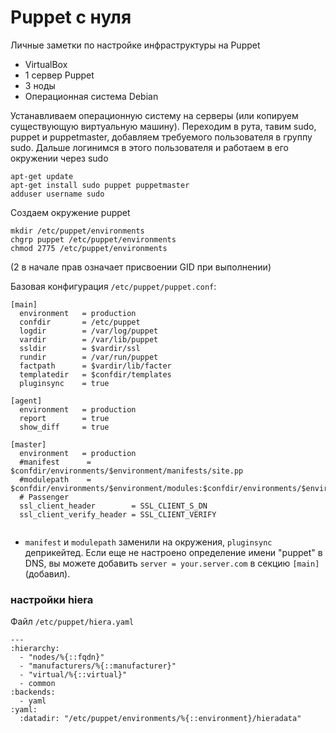 # Puppet с нуля
Личные заметки по настройке инфраструктуры на Puppet

* VirtualBox
* 1 сервер Puppet
* 3 ноды
* Операционная система Debian

Устанавливаем операционную систему на серверы (или копируем существующую виртуальную машину).
Переходим в рута, тавим sudo, puppet и puppetmaster, добавляем требуемого пользователя в группу sudo. Дальше логинимся в этого пользователя и работаем в его окружении через sudo 

```
apt-get update
apt-get install sudo puppet puppetmaster
adduser username sudo
```
Создаем окружение puppet
```
mkdir /etc/puppet/environments
chgrp puppet /etc/puppet/environments
chmod 2775 /etc/puppet/environments
```
(2 в начале прав означает присвоении GID при выполнении)

Базовая конфигурация `/etc/puppet/puppet.conf`:
```
[main]
  environment   = production
  confdir       = /etc/puppet
  logdir        = /var/log/puppet
  vardir        = /var/lib/puppet
  ssldir        = $vardir/ssl
  rundir        = /var/run/puppet
  factpath      = $vardir/lib/facter
  templatedir   = $confdir/templates
  pluginsync    = true

[agent]
  environment   = production
  report        = true
  show_diff     = true

[master]
  environment   = production
  #manifest      = $confdir/environments/$environment/manifests/site.pp
  #modulepath    = $confdir/environments/$environment/modules:$confdir/environments/$environment/site
  # Passenger
  ssl_client_header        = SSL_CLIENT_S_DN
  ssl_client_verify_header = SSL_CLIENT_VERIFY
  
  ```
  * `manifest` и  `modulepath` заменили на окружения, `pluginsync` деприкейтед.
Если еще не настроено определение имени "puppet" в DNS, вы можете добавить `server = your.server.com` в секцию `[main]` (добавил).

### настройки hiera
Файл `/etc/puppet/hiera.yaml`

```
---
:hierarchy:
  - "nodes/%{::fqdn}"
  - "manufacturers/%{::manufacturer}"
  - "virtual/%{::virtual}"
  - common
:backends:
  - yaml
:yaml:
  :datadir: "/etc/puppet/environments/%{::environment}/hieradata"
```

